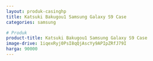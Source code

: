 ```yaml
---
layout: produk-casinghp
title: Katsuki Bakugou1 Samsung Galaxy S9 Case
categories: samsung

# Produk
product-title: Katsuki Bakugou1 Samsung Galaxy S9 Case
image-drive: 1iqexRyj0PsI8qQjAscYy9APIpZRfJ79I
harga: 90000
---
```

